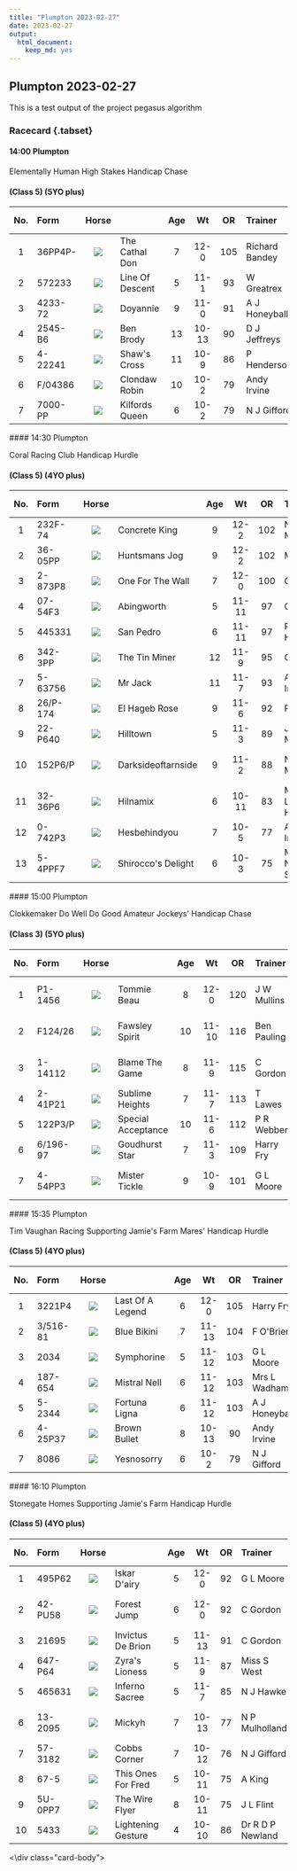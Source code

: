```yaml
---
title: "Plumpton 2023-02-27"
date: 2023-02-27 
output:
  html_document:
    keep_md: yes
---
```





## Plumpton 2023-02-27

This is a test output of the project pegasus algorithm

### Racecard {.tabset}

<div class="card-body">



####  14:00 Plumpton 

Elementally Human High Stakes Handicap Chase 

#### (Class 5) (5YO plus) 

<table class="racecard table table-hover" style="width: auto !important; margin-left: auto; margin-right: auto;">
 <thead>
  <tr>
   <th style="text-align:center;"> No. </th>
   <th style="text-align:left;"> Form </th>
   <th style="text-align:center;"> Horse </th>
   <th style="text-align:left;">  </th>
   <th style="text-align:center;"> Age </th>
   <th style="text-align:center;"> Wt </th>
   <th style="text-align:center;"> OR </th>
   <th style="text-align:left;"> Trainer </th>
   <th style="text-align:left;"> Jockey </th>
   <th style="text-align:center;"> VDW </th>
   <th style="text-align:center;"> Alt VDW </th>
   <th style="text-align:left;"> Pred Score </th>
   <th style="text-align:center;"> Predicted Position </th>
   <th style="text-align:center;"> Win % </th>
  </tr>
 </thead>
<tbody>
  <tr>
   <td style="text-align:center;width: 65px; "> 1 </td>
   <td style="text-align:left;"> 36PP4P- </td>
   <td style="text-align:center;width: 40px; ">  <html><body><img src="https://www.attheraces.com/images/silks/20230227/20230227plu140001.png?v=2"></body></html>
</td>
   <td style="text-align:left;"> The Cathal Don </td>
   <td style="text-align:center;"> 7 </td>
   <td style="text-align:center;"> 12-0 </td>
   <td style="text-align:center;"> 105 </td>
   <td style="text-align:left;"> Richard Bandey </td>
   <td style="text-align:left;"> Harry Bannister </td>
   <td style="text-align:center;"> 24 </td>
   <td style="text-align:center;"> 3.76 </td>
   <td style="text-align:left;"> 0.862 </td>
   <td style="text-align:center;"> 7 </td>
   <td style="text-align:center;"> 0 </td>
  </tr>
  <tr>
   <td style="text-align:center;width: 65px; "> 2 </td>
   <td style="text-align:left;"> 572233 </td>
   <td style="text-align:center;width: 40px; ">  <html><body><img src="https://www.attheraces.com/images/silks/20230227/20230227plu140002.png?v=2"></body></html>
</td>
   <td style="text-align:left;"> Line Of Descent </td>
   <td style="text-align:center;"> 5 </td>
   <td style="text-align:center;"> 11-1 </td>
   <td style="text-align:center;"> 93 </td>
   <td style="text-align:left;"> W Greatrex </td>
   <td style="text-align:left;"> Brendan Powell </td>
   <td style="text-align:center;"> 8 </td>
   <td style="text-align:center;"> 1.73 </td>
   <td style="text-align:left;"> -1.878 </td>
   <td style="text-align:center;"> 4 </td>
   <td style="text-align:center;"> 0 </td>
  </tr>
  <tr>
   <td style="text-align:center;width: 65px; "> 3 </td>
   <td style="text-align:left;"> 4233-72 </td>
   <td style="text-align:center;width: 40px; ">  <html><body><img src="https://www.attheraces.com/images/silks/20230227/20230227plu140003.png?v=2"></body></html>
</td>
   <td style="text-align:left;"> Doyannie </td>
   <td style="text-align:center;"> 9 </td>
   <td style="text-align:center;"> 11-0 </td>
   <td style="text-align:center;"> 91 </td>
   <td style="text-align:left;"> A J Honeyball </td>
   <td style="text-align:left;"> Rex Dingle </td>
   <td style="text-align:center;"> 12 </td>
   <td style="text-align:center;"> 2.86 </td>
   <td style="text-align:left;"> -4.243 </td>
   <td style="text-align:center;"> 1 </td>
   <td style="text-align:center;"> 1 </td>
  </tr>
  <tr>
   <td style="text-align:center;width: 65px; "> 4 </td>
   <td style="text-align:left;"> 2545-B6 </td>
   <td style="text-align:center;width: 40px; ">  <html><body><img src="https://www.attheraces.com/images/silks/20230227/20230227plu140004.png?v=2"></body></html>
</td>
   <td style="text-align:left;"> Ben Brody </td>
   <td style="text-align:center;"> 13 </td>
   <td style="text-align:center;"> 10-13 </td>
   <td style="text-align:center;"> 90 </td>
   <td style="text-align:left;"> D J Jeffreys </td>
   <td style="text-align:left;"> Thomas Bellamy </td>
   <td style="text-align:center;"> 21 </td>
   <td style="text-align:center;"> 4.62 </td>
   <td style="text-align:left;"> -0.651 </td>
   <td style="text-align:center;"> 6 </td>
   <td style="text-align:center;"> 0 </td>
  </tr>
  <tr>
   <td style="text-align:center;width: 65px; "> 5 </td>
   <td style="text-align:left;"> 4-22241 </td>
   <td style="text-align:center;width: 40px; ">  <html><body><img src="https://www.attheraces.com/images/silks/20230227/20230227plu140005.png?v=2"></body></html>
</td>
   <td style="text-align:left;"> Shaw's Cross </td>
   <td style="text-align:center;"> 11 </td>
   <td style="text-align:center;"> 10-9 </td>
   <td style="text-align:center;"> 86 </td>
   <td style="text-align:left;"> P Henderson </td>
   <td style="text-align:left;"> Nick Scholfield </td>
   <td style="text-align:center;"> 7 </td>
   <td style="text-align:center;"> 1.29 </td>
   <td style="text-align:left;"> -1.916 </td>
   <td style="text-align:center;"> 3 </td>
   <td style="text-align:center;"> 0 </td>
  </tr>
  <tr>
   <td style="text-align:center;width: 65px; "> 6 </td>
   <td style="text-align:left;"> F/04386 </td>
   <td style="text-align:center;width: 40px; ">  <html><body><img src="https://www.attheraces.com/images/silks/20230227/20230227plu140006.png?v=2"></body></html>
</td>
   <td style="text-align:left;"> Clondaw Robin </td>
   <td style="text-align:center;"> 10 </td>
   <td style="text-align:center;"> 10-2 </td>
   <td style="text-align:center;"> 79 </td>
   <td style="text-align:left;"> Andy Irvine </td>
   <td style="text-align:left;"> Caoilin Quinn </td>
   <td style="text-align:center;"> 17 </td>
   <td style="text-align:center;"> 3.14 </td>
   <td style="text-align:left;"> -1.431 </td>
   <td style="text-align:center;"> 5 </td>
   <td style="text-align:center;"> 0 </td>
  </tr>
  <tr>
   <td style="text-align:center;width: 65px; "> 7 </td>
   <td style="text-align:left;"> 7000-PP </td>
   <td style="text-align:center;width: 40px; ">  <html><body><img src="https://www.attheraces.com/images/silks/20230227/20230227plu140007.png?v=2"></body></html>
</td>
   <td style="text-align:left;"> Kilfords Queen </td>
   <td style="text-align:center;"> 6 </td>
   <td style="text-align:center;"> 10-2 </td>
   <td style="text-align:center;"> 79 </td>
   <td style="text-align:left;"> N J Gifford </td>
   <td style="text-align:left;"> Tabitha Worsley </td>
   <td style="text-align:center;"> 30 </td>
   <td style="text-align:center;"> 4.76 </td>
   <td style="text-align:left;"> -2.330 </td>
   <td style="text-align:center;"> 2 </td>
   <td style="text-align:center;"> 0 </td>
  </tr>
</tbody>
</table>
####  14:30 Plumpton 

Coral Racing Club Handicap Hurdle 

#### (Class 5) (4YO plus) 

<table class="racecard table table-hover" style="width: auto !important; margin-left: auto; margin-right: auto;">
 <thead>
  <tr>
   <th style="text-align:center;"> No. </th>
   <th style="text-align:left;"> Form </th>
   <th style="text-align:center;"> Horse </th>
   <th style="text-align:left;">  </th>
   <th style="text-align:center;"> Age </th>
   <th style="text-align:center;"> Wt </th>
   <th style="text-align:center;"> OR </th>
   <th style="text-align:left;"> Trainer </th>
   <th style="text-align:left;"> Jockey </th>
   <th style="text-align:center;"> VDW </th>
   <th style="text-align:center;"> Alt VDW </th>
   <th style="text-align:left;"> Pred Score </th>
   <th style="text-align:center;"> Predicted Position </th>
   <th style="text-align:center;"> Win % </th>
  </tr>
 </thead>
<tbody>
  <tr>
   <td style="text-align:center;width: 65px; "> 1 </td>
   <td style="text-align:left;"> 232F-74 </td>
   <td style="text-align:center;width: 40px; ">  <html><body><img src="https://www.attheraces.com/images/silks/20230227/20230227plu143001.png?v=2"></body></html>
</td>
   <td style="text-align:left;"> Concrete King </td>
   <td style="text-align:center;"> 9 </td>
   <td style="text-align:center;"> 12-2 </td>
   <td style="text-align:center;"> 102 </td>
   <td style="text-align:left;"> N P Mulholland </td>
   <td style="text-align:left;"> Thomosina Eyston </td>
   <td style="text-align:center;"> 21 </td>
   <td style="text-align:center;"> 3.56 </td>
   <td style="text-align:left;"> -1.215 </td>
   <td style="text-align:center;"> 9 </td>
   <td style="text-align:center;"> 0.00 </td>
  </tr>
  <tr>
   <td style="text-align:center;width: 65px; "> 2 </td>
   <td style="text-align:left;"> 36-05PP </td>
   <td style="text-align:center;width: 40px; ">  <html><body><img src="https://www.attheraces.com/images/silks/20230227/20230227plu143002.png?v=2"></body></html>
</td>
   <td style="text-align:left;"> Huntsmans Jog </td>
   <td style="text-align:center;"> 9 </td>
   <td style="text-align:center;"> 12-2 </td>
   <td style="text-align:center;"> 102 </td>
   <td style="text-align:left;"> M F Harris </td>
   <td style="text-align:left;"> Bradley Harris </td>
   <td style="text-align:center;"> 25 </td>
   <td style="text-align:center;"> 4.44 </td>
   <td style="text-align:left;"> -1.680 </td>
   <td style="text-align:center;"> 7 </td>
   <td style="text-align:center;"> 0.00 </td>
  </tr>
  <tr>
   <td style="text-align:center;width: 65px; "> 3 </td>
   <td style="text-align:left;"> 2-873P8 </td>
   <td style="text-align:center;width: 40px; ">  <html><body><img src="https://www.attheraces.com/images/silks/20230227/20230227plu143003.png?v=2"></body></html>
</td>
   <td style="text-align:left;"> One For The Wall </td>
   <td style="text-align:center;"> 7 </td>
   <td style="text-align:center;"> 12-0 </td>
   <td style="text-align:center;"> 100 </td>
   <td style="text-align:left;"> C Gordon </td>
   <td style="text-align:left;"> Mr Freddie Gordon </td>
   <td style="text-align:center;"> 21 </td>
   <td style="text-align:center;"> 3.61 </td>
   <td style="text-align:left;"> -3.420 </td>
   <td style="text-align:center;"> 3 </td>
   <td style="text-align:center;"> 0.00 </td>
  </tr>
  <tr>
   <td style="text-align:center;width: 65px; "> 4 </td>
   <td style="text-align:left;"> 07-54F3 </td>
   <td style="text-align:center;width: 40px; ">  <html><body><img src="https://www.attheraces.com/images/silks/20230227/20230227plu143004.png?v=2"></body></html>
</td>
   <td style="text-align:left;"> Abingworth </td>
   <td style="text-align:center;"> 5 </td>
   <td style="text-align:center;"> 11-11 </td>
   <td style="text-align:center;"> 97 </td>
   <td style="text-align:left;"> G L Moore </td>
   <td style="text-align:left;"> J E Moore </td>
   <td style="text-align:center;"> 17 </td>
   <td style="text-align:center;"> 3.55 </td>
   <td style="text-align:left;"> -2.142 </td>
   <td style="text-align:center;"> 5 </td>
   <td style="text-align:center;"> 0.00 </td>
  </tr>
  <tr>
   <td style="text-align:center;width: 65px; "> 5 </td>
   <td style="text-align:left;"> 445331 </td>
   <td style="text-align:center;width: 40px; ">  <html><body><img src="https://www.attheraces.com/images/silks/20230227/20230227plu143005.png?v=2"></body></html>
</td>
   <td style="text-align:left;"> San Pedro </td>
   <td style="text-align:center;"> 6 </td>
   <td style="text-align:center;"> 11-11 </td>
   <td style="text-align:center;"> 97 </td>
   <td style="text-align:left;"> P Henderson </td>
   <td style="text-align:left;"> Nick Scholfield </td>
   <td style="text-align:center;"> 7 </td>
   <td style="text-align:center;"> 1.63 </td>
   <td style="text-align:left;"> -0.609 </td>
   <td style="text-align:center;"> 11 </td>
   <td style="text-align:center;"> 0.00 </td>
  </tr>
  <tr>
   <td style="text-align:center;width: 65px; "> 6 </td>
   <td style="text-align:left;"> 342-3PP </td>
   <td style="text-align:center;width: 40px; ">  <html><body><img src="https://www.attheraces.com/images/silks/20230227/20230227plu143006.png?v=2"></body></html>
</td>
   <td style="text-align:left;"> The Tin Miner </td>
   <td style="text-align:center;"> 12 </td>
   <td style="text-align:center;"> 11-9 </td>
   <td style="text-align:center;"> 95 </td>
   <td style="text-align:left;"> C Gordon </td>
   <td style="text-align:left;"> Tom Cannon </td>
   <td style="text-align:center;"> 23 </td>
   <td style="text-align:center;"> 4.29 </td>
   <td style="text-align:left;"> -1.382 </td>
   <td style="text-align:center;"> 8 </td>
   <td style="text-align:center;"> 0.00 </td>
  </tr>
  <tr>
   <td style="text-align:center;width: 65px; "> 7 </td>
   <td style="text-align:left;"> 5-63756 </td>
   <td style="text-align:center;width: 40px; ">  <html><body><img src="https://www.attheraces.com/images/silks/20230227/20230227plu143007.png?v=2"></body></html>
</td>
   <td style="text-align:left;"> Mr Jack </td>
   <td style="text-align:center;"> 11 </td>
   <td style="text-align:center;"> 11-7 </td>
   <td style="text-align:center;"> 93 </td>
   <td style="text-align:left;"> Andy Irvine </td>
   <td style="text-align:left;"> N F Houlihan </td>
   <td style="text-align:center;"> 18 </td>
   <td style="text-align:center;"> 4.09 </td>
   <td style="text-align:left;"> 0.943 </td>
   <td style="text-align:center;"> 13 </td>
   <td style="text-align:center;"> 0.00 </td>
  </tr>
  <tr>
   <td style="text-align:center;width: 65px; "> 8 </td>
   <td style="text-align:left;"> 26/P-174 </td>
   <td style="text-align:center;width: 40px; ">  <html><body><img src="https://www.attheraces.com/images/silks/20230227/20230227plu143008.png?v=2"></body></html>
</td>
   <td style="text-align:left;"> El Hageb Rose </td>
   <td style="text-align:center;"> 9 </td>
   <td style="text-align:center;"> 11-6 </td>
   <td style="text-align:center;"> 92 </td>
   <td style="text-align:left;"> P Butler </td>
   <td style="text-align:left;"> Harry Kimber </td>
   <td style="text-align:center;"> 12 </td>
   <td style="text-align:center;"> 2.49 </td>
   <td style="text-align:left;"> -0.720 </td>
   <td style="text-align:center;"> 10 </td>
   <td style="text-align:center;"> 0.00 </td>
  </tr>
  <tr>
   <td style="text-align:center;width: 65px; "> 9 </td>
   <td style="text-align:left;"> 22-P640 </td>
   <td style="text-align:center;width: 40px; ">  <html><body><img src="https://www.attheraces.com/images/silks/20230227/20230227plu143009.png?v=2"></body></html>
</td>
   <td style="text-align:left;"> Hilltown </td>
   <td style="text-align:center;"> 5 </td>
   <td style="text-align:center;"> 11-3 </td>
   <td style="text-align:center;"> 89 </td>
   <td style="text-align:left;"> J W Mullins </td>
   <td style="text-align:left;"> M G Nolan </td>
   <td style="text-align:center;"> 20 </td>
   <td style="text-align:center;"> 4.17 </td>
   <td style="text-align:left;"> -1.769 </td>
   <td style="text-align:center;"> 6 </td>
   <td style="text-align:center;"> 0.00 </td>
  </tr>
  <tr>
   <td style="text-align:center;width: 65px; "> 10 </td>
   <td style="text-align:left;"> 152P6/P </td>
   <td style="text-align:center;width: 40px; ">  <html><body><img src="https://www.attheraces.com/images/silks/20230227/20230227plu143010.png?v=2"></body></html>
</td>
   <td style="text-align:left;"> Darksideoftarnside </td>
   <td style="text-align:center;"> 9 </td>
   <td style="text-align:center;"> 11-2 </td>
   <td style="text-align:center;"> 88 </td>
   <td style="text-align:left;"> N P Mulholland </td>
   <td style="text-align:left;"> Sam Twiston-Davies </td>
   <td style="text-align:center;"> 26 </td>
   <td style="text-align:center;"> 6.30 </td>
   <td style="text-align:left;"> -0.198 </td>
   <td style="text-align:center;"> 12 </td>
   <td style="text-align:center;"> 0.00 </td>
  </tr>
  <tr>
   <td style="text-align:center;width: 65px; "> 11 </td>
   <td style="text-align:left;"> 32-36P6 </td>
   <td style="text-align:center;width: 40px; ">  <html><body><img src="https://www.attheraces.com/images/silks/20230227/20230227plu143011.png?v=2"></body></html>
</td>
   <td style="text-align:left;"> Hilnamix </td>
   <td style="text-align:center;"> 6 </td>
   <td style="text-align:center;"> 10-11 </td>
   <td style="text-align:center;"> 83 </td>
   <td style="text-align:left;"> Mrs Lawney Hill </td>
   <td style="text-align:left;"> David Bass </td>
   <td style="text-align:center;"> 22 </td>
   <td style="text-align:center;"> 4.12 </td>
   <td style="text-align:left;"> -5.421 </td>
   <td style="text-align:center;"> 1 </td>
   <td style="text-align:center;"> 0.96 </td>
  </tr>
  <tr>
   <td style="text-align:center;width: 65px; "> 12 </td>
   <td style="text-align:left;"> 0-742P3 </td>
   <td style="text-align:center;width: 40px; ">  <html><body><img src="https://www.attheraces.com/images/silks/20230227/20230227plu143012.png?v=2"></body></html>
</td>
   <td style="text-align:left;"> Hesbehindyou </td>
   <td style="text-align:center;"> 7 </td>
   <td style="text-align:center;"> 10-5 </td>
   <td style="text-align:center;"> 77 </td>
   <td style="text-align:left;"> Andy Irvine </td>
   <td style="text-align:left;"> Caoilin Quinn </td>
   <td style="text-align:center;"> 15 </td>
   <td style="text-align:center;"> 3.03 </td>
   <td style="text-align:left;"> -4.374 </td>
   <td style="text-align:center;"> 2 </td>
   <td style="text-align:center;"> 0.04 </td>
  </tr>
  <tr>
   <td style="text-align:center;width: 65px; "> 13 </td>
   <td style="text-align:left;"> 5-4PPF7 </td>
   <td style="text-align:center;width: 40px; ">  <html><body><img src="https://www.attheraces.com/images/silks/20230227/20230227plu143013.png?v=2"></body></html>
</td>
   <td style="text-align:left;"> Shirocco's Delight </td>
   <td style="text-align:center;"> 6 </td>
   <td style="text-align:center;"> 10-3 </td>
   <td style="text-align:center;"> 75 </td>
   <td style="text-align:left;"> Miss A M Newton-Smith </td>
   <td style="text-align:left;"> James Best </td>
   <td style="text-align:center;"> 27 </td>
   <td style="text-align:center;"> 6.78 </td>
   <td style="text-align:left;"> -3.122 </td>
   <td style="text-align:center;"> 4 </td>
   <td style="text-align:center;"> 0.00 </td>
  </tr>
</tbody>
</table>
####  15:00 Plumpton 

Clokkemaker Do Well Do Good Amateur Jockeys' Handicap Chase 

#### (Class 3) (5YO plus) 

<table class="racecard table table-hover" style="width: auto !important; margin-left: auto; margin-right: auto;">
 <thead>
  <tr>
   <th style="text-align:center;"> No. </th>
   <th style="text-align:left;"> Form </th>
   <th style="text-align:center;"> Horse </th>
   <th style="text-align:left;">  </th>
   <th style="text-align:center;"> Age </th>
   <th style="text-align:center;"> Wt </th>
   <th style="text-align:center;"> OR </th>
   <th style="text-align:left;"> Trainer </th>
   <th style="text-align:left;"> Jockey </th>
   <th style="text-align:center;"> VDW </th>
   <th style="text-align:center;"> Alt VDW </th>
   <th style="text-align:left;"> Pred Score </th>
   <th style="text-align:center;"> Predicted Position </th>
   <th style="text-align:center;"> Win % </th>
  </tr>
 </thead>
<tbody>
  <tr>
   <td style="text-align:center;width: 65px; "> 1 </td>
   <td style="text-align:left;"> P1-1456 </td>
   <td style="text-align:center;width: 40px; ">  <html><body><img src="https://www.attheraces.com/images/silks/20230227/20230227plu150001.png?v=2"></body></html>
</td>
   <td style="text-align:left;"> Tommie Beau </td>
   <td style="text-align:center;"> 8 </td>
   <td style="text-align:center;"> 12-0 </td>
   <td style="text-align:center;"> 120 </td>
   <td style="text-align:left;"> J W Mullins </td>
   <td style="text-align:left;"> Mr Joshua Newman </td>
   <td style="text-align:center;"> 15 </td>
   <td style="text-align:center;"> 1.36 </td>
   <td style="text-align:left;"> -1.368 </td>
   <td style="text-align:center;"> 3 </td>
   <td style="text-align:center;"> 0.00 </td>
  </tr>
  <tr>
   <td style="text-align:center;width: 65px; "> 2 </td>
   <td style="text-align:left;"> F124/26 </td>
   <td style="text-align:center;width: 40px; ">  <html><body><img src="https://www.attheraces.com/images/silks/20230227/20230227plu150002.png?v=2"></body></html>
</td>
   <td style="text-align:left;"> Fawsley Spirit </td>
   <td style="text-align:center;"> 10 </td>
   <td style="text-align:center;"> 11-10 </td>
   <td style="text-align:center;"> 116 </td>
   <td style="text-align:left;"> Ben Pauling </td>
   <td style="text-align:left;"> Miss Megan Fox </td>
   <td style="text-align:center;"> 12 </td>
   <td style="text-align:center;"> 1.96 </td>
   <td style="text-align:left;"> -2.292 </td>
   <td style="text-align:center;"> 1 </td>
   <td style="text-align:center;"> 0.60 </td>
  </tr>
  <tr>
   <td style="text-align:center;width: 65px; "> 3 </td>
   <td style="text-align:left;"> 1-14112 </td>
   <td style="text-align:center;width: 40px; ">  <html><body><img src="https://www.attheraces.com/images/silks/20230227/20230227plu150003.png?v=2"></body></html>
</td>
   <td style="text-align:left;"> Blame The Game </td>
   <td style="text-align:center;"> 8 </td>
   <td style="text-align:center;"> 11-9 </td>
   <td style="text-align:center;"> 115 </td>
   <td style="text-align:left;"> C Gordon </td>
   <td style="text-align:left;"> Mr Freddie Gordon </td>
   <td style="text-align:center;"> 4 </td>
   <td style="text-align:center;"> 0.57 </td>
   <td style="text-align:left;"> -1.474 </td>
   <td style="text-align:center;"> 2 </td>
   <td style="text-align:center;"> 0.00 </td>
  </tr>
  <tr>
   <td style="text-align:center;width: 65px; "> 4 </td>
   <td style="text-align:left;"> 2-41P21 </td>
   <td style="text-align:center;width: 40px; ">  <html><body><img src="https://www.attheraces.com/images/silks/20230227/20230227plu150004.png?v=2"></body></html>
</td>
   <td style="text-align:left;"> Sublime Heights </td>
   <td style="text-align:center;"> 7 </td>
   <td style="text-align:center;"> 11-7 </td>
   <td style="text-align:center;"> 113 </td>
   <td style="text-align:left;"> T Lawes </td>
   <td style="text-align:left;"> Miss G Andrews </td>
   <td style="text-align:center;"> 13 </td>
   <td style="text-align:center;"> 1.46 </td>
   <td style="text-align:left;"> -1.098 </td>
   <td style="text-align:center;"> 4 </td>
   <td style="text-align:center;"> 0.21 </td>
  </tr>
  <tr>
   <td style="text-align:center;width: 65px; "> 5 </td>
   <td style="text-align:left;"> 122P3/P </td>
   <td style="text-align:center;width: 40px; ">  <html><body><img src="https://www.attheraces.com/images/silks/20230227/20230227plu150005.png?v=2"></body></html>
</td>
   <td style="text-align:left;"> Special Acceptance </td>
   <td style="text-align:center;"> 10 </td>
   <td style="text-align:center;"> 11-6 </td>
   <td style="text-align:center;"> 112 </td>
   <td style="text-align:left;"> P R Webber </td>
   <td style="text-align:left;"> Mr Z Baker </td>
   <td style="text-align:center;"> 23 </td>
   <td style="text-align:center;"> 3.04 </td>
   <td style="text-align:left;"> -1.078 </td>
   <td style="text-align:center;"> 5 </td>
   <td style="text-align:center;"> 0.17 </td>
  </tr>
  <tr>
   <td style="text-align:center;width: 65px; "> 6 </td>
   <td style="text-align:left;"> 6/196-97 </td>
   <td style="text-align:center;width: 40px; ">  <html><body><img src="https://www.attheraces.com/images/silks/20230227/20230227plu150006.png?v=2"></body></html>
</td>
   <td style="text-align:left;"> Goudhurst Star </td>
   <td style="text-align:center;"> 7 </td>
   <td style="text-align:center;"> 11-3 </td>
   <td style="text-align:center;"> 109 </td>
   <td style="text-align:left;"> Harry Fry </td>
   <td style="text-align:left;"> Miss A B O'Connor </td>
   <td style="text-align:center;"> 22 </td>
   <td style="text-align:center;"> 2.83 </td>
   <td style="text-align:left;"> -0.220 </td>
   <td style="text-align:center;"> 6 </td>
   <td style="text-align:center;"> 0.02 </td>
  </tr>
  <tr>
   <td style="text-align:center;width: 65px; "> 7 </td>
   <td style="text-align:left;"> 4-54PP3 </td>
   <td style="text-align:center;width: 40px; ">  <html><body><img src="https://www.attheraces.com/images/silks/20230227/20230227plu150007.png?v=2"></body></html>
</td>
   <td style="text-align:left;"> Mister Tickle </td>
   <td style="text-align:center;"> 9 </td>
   <td style="text-align:center;"> 10-9 </td>
   <td style="text-align:center;"> 101 </td>
   <td style="text-align:left;"> G L Moore </td>
   <td style="text-align:left;"> Mr Freddie Mitchell </td>
   <td style="text-align:center;"> 23 </td>
   <td style="text-align:center;"> 3.16 </td>
   <td style="text-align:left;"> 1.780 </td>
   <td style="text-align:center;"> 7 </td>
   <td style="text-align:center;"> 0.00 </td>
  </tr>
</tbody>
</table>
####  15:35 Plumpton 

Tim Vaughan Racing Supporting Jamie's Farm Mares' Handicap Hurdle 

#### (Class 5) (4YO plus) 

<table class="racecard table table-hover" style="width: auto !important; margin-left: auto; margin-right: auto;">
 <thead>
  <tr>
   <th style="text-align:center;"> No. </th>
   <th style="text-align:left;"> Form </th>
   <th style="text-align:center;"> Horse </th>
   <th style="text-align:left;">  </th>
   <th style="text-align:center;"> Age </th>
   <th style="text-align:center;"> Wt </th>
   <th style="text-align:center;"> OR </th>
   <th style="text-align:left;"> Trainer </th>
   <th style="text-align:left;"> Jockey </th>
   <th style="text-align:center;"> VDW </th>
   <th style="text-align:center;"> Alt VDW </th>
   <th style="text-align:left;"> Pred Score </th>
   <th style="text-align:center;"> Predicted Position </th>
   <th style="text-align:center;"> Win % </th>
  </tr>
 </thead>
<tbody>
  <tr>
   <td style="text-align:center;width: 65px; "> 1 </td>
   <td style="text-align:left;"> 3221P4 </td>
   <td style="text-align:center;width: 40px; ">  <html><body><img src="https://www.attheraces.com/images/silks/20230227/20230227plu153501.png?v=2"></body></html>
</td>
   <td style="text-align:left;"> Last Of A Legend </td>
   <td style="text-align:center;"> 6 </td>
   <td style="text-align:center;"> 12-0 </td>
   <td style="text-align:center;"> 105 </td>
   <td style="text-align:left;"> Harry Fry </td>
   <td style="text-align:left;"> Ben Bromley </td>
   <td style="text-align:center;"> 15 </td>
   <td style="text-align:center;"> 2.01 </td>
   <td style="text-align:left;"> -1.128 </td>
   <td style="text-align:center;"> 4 </td>
   <td style="text-align:center;"> 0.00 </td>
  </tr>
  <tr>
   <td style="text-align:center;width: 65px; "> 2 </td>
   <td style="text-align:left;"> 3/516-81 </td>
   <td style="text-align:center;width: 40px; ">  <html><body><img src="https://www.attheraces.com/images/silks/20230227/20230227plu153502.png?v=2"></body></html>
</td>
   <td style="text-align:left;"> Blue Bikini </td>
   <td style="text-align:center;"> 7 </td>
   <td style="text-align:center;"> 11-13 </td>
   <td style="text-align:center;"> 104 </td>
   <td style="text-align:left;"> F O'Brien </td>
   <td style="text-align:left;"> C Brace </td>
   <td style="text-align:center;"> 15 </td>
   <td style="text-align:center;"> 2.84 </td>
   <td style="text-align:left;"> -0.550 </td>
   <td style="text-align:center;"> 6 </td>
   <td style="text-align:center;"> 0.00 </td>
  </tr>
  <tr>
   <td style="text-align:center;width: 65px; "> 3 </td>
   <td style="text-align:left;"> 2034 </td>
   <td style="text-align:center;width: 40px; ">  <html><body><img src="https://www.attheraces.com/images/silks/20230227/20230227plu153503.png?v=2"></body></html>
</td>
   <td style="text-align:left;"> Symphorine </td>
   <td style="text-align:center;"> 5 </td>
   <td style="text-align:center;"> 11-12 </td>
   <td style="text-align:center;"> 103 </td>
   <td style="text-align:left;"> G L Moore </td>
   <td style="text-align:left;"> J E Moore </td>
   <td style="text-align:center;"> 17 </td>
   <td style="text-align:center;"> 2.58 </td>
   <td style="text-align:left;"> 0.345 </td>
   <td style="text-align:center;"> 7 </td>
   <td style="text-align:center;"> 0.00 </td>
  </tr>
  <tr>
   <td style="text-align:center;width: 65px; "> 4 </td>
   <td style="text-align:left;"> 187-654 </td>
   <td style="text-align:center;width: 40px; ">  <html><body><img src="https://www.attheraces.com/images/silks/20230227/20230227plu153504.png?v=2"></body></html>
</td>
   <td style="text-align:left;"> Mistral Nell </td>
   <td style="text-align:center;"> 6 </td>
   <td style="text-align:center;"> 11-12 </td>
   <td style="text-align:center;"> 103 </td>
   <td style="text-align:left;"> Mrs L Wadham </td>
   <td style="text-align:left;"> Bryony Frost </td>
   <td style="text-align:center;"> 15 </td>
   <td style="text-align:center;"> 3.51 </td>
   <td style="text-align:left;"> -1.879 </td>
   <td style="text-align:center;"> 2 </td>
   <td style="text-align:center;"> 0.01 </td>
  </tr>
  <tr>
   <td style="text-align:center;width: 65px; "> 5 </td>
   <td style="text-align:left;"> 5-2344 </td>
   <td style="text-align:center;width: 40px; ">  <html><body><img src="https://www.attheraces.com/images/silks/20230227/20230227plu153505.png?v=2"></body></html>
</td>
   <td style="text-align:left;"> Fortuna Ligna </td>
   <td style="text-align:center;"> 6 </td>
   <td style="text-align:center;"> 11-12 </td>
   <td style="text-align:center;"> 103 </td>
   <td style="text-align:left;"> A J Honeyball </td>
   <td style="text-align:left;"> Rex Dingle </td>
   <td style="text-align:center;"> 11 </td>
   <td style="text-align:center;"> 2.01 </td>
   <td style="text-align:left;"> -0.969 </td>
   <td style="text-align:center;"> 5 </td>
   <td style="text-align:center;"> 0.00 </td>
  </tr>
  <tr>
   <td style="text-align:center;width: 65px; "> 6 </td>
   <td style="text-align:left;"> 4-25P37 </td>
   <td style="text-align:center;width: 40px; ">  <html><body><img src="https://www.attheraces.com/images/silks/20230227/20230227plu153506.png?v=2"></body></html>
</td>
   <td style="text-align:left;"> Brown Bullet </td>
   <td style="text-align:center;"> 8 </td>
   <td style="text-align:center;"> 10-13 </td>
   <td style="text-align:center;"> 90 </td>
   <td style="text-align:left;"> Andy Irvine </td>
   <td style="text-align:left;"> Page Fuller </td>
   <td style="text-align:center;"> 20 </td>
   <td style="text-align:center;"> 2.37 </td>
   <td style="text-align:left;"> -1.294 </td>
   <td style="text-align:center;"> 3 </td>
   <td style="text-align:center;"> 0.00 </td>
  </tr>
  <tr>
   <td style="text-align:center;width: 65px; "> 7 </td>
   <td style="text-align:left;"> 8086 </td>
   <td style="text-align:center;width: 40px; ">  <html><body><img src="https://www.attheraces.com/images/silks/20230227/20230227plu153507.png?v=2"></body></html>
</td>
   <td style="text-align:left;"> Yesnosorry </td>
   <td style="text-align:center;"> 6 </td>
   <td style="text-align:center;"> 10-2 </td>
   <td style="text-align:center;"> 79 </td>
   <td style="text-align:left;"> N J Gifford </td>
   <td style="text-align:left;"> J M Davies </td>
   <td style="text-align:center;"> 24 </td>
   <td style="text-align:center;"> 5.51 </td>
   <td style="text-align:left;"> -3.516 </td>
   <td style="text-align:center;"> 1 </td>
   <td style="text-align:center;"> 0.99 </td>
  </tr>
</tbody>
</table>
####  16:10 Plumpton 

Stonegate Homes Supporting Jamie's Farm Handicap Hurdle 

#### (Class 5) (4YO plus) 

<table class="racecard table table-hover" style="width: auto !important; margin-left: auto; margin-right: auto;">
 <thead>
  <tr>
   <th style="text-align:center;"> No. </th>
   <th style="text-align:left;"> Form </th>
   <th style="text-align:center;"> Horse </th>
   <th style="text-align:left;">  </th>
   <th style="text-align:center;"> Age </th>
   <th style="text-align:center;"> Wt </th>
   <th style="text-align:center;"> OR </th>
   <th style="text-align:left;"> Trainer </th>
   <th style="text-align:left;"> Jockey </th>
   <th style="text-align:center;"> VDW </th>
   <th style="text-align:center;"> Alt VDW </th>
   <th style="text-align:left;"> Pred Score </th>
   <th style="text-align:center;"> Predicted Position </th>
   <th style="text-align:center;"> Win % </th>
  </tr>
 </thead>
<tbody>
  <tr>
   <td style="text-align:center;width: 65px; "> 1 </td>
   <td style="text-align:left;"> 495P62 </td>
   <td style="text-align:center;width: 40px; ">  <html><body><img src="https://www.attheraces.com/images/silks/20230227/20230227plu161001.png?v=2"></body></html>
</td>
   <td style="text-align:left;"> Iskar D'airy </td>
   <td style="text-align:center;"> 5 </td>
   <td style="text-align:center;"> 12-0 </td>
   <td style="text-align:center;"> 92 </td>
   <td style="text-align:left;"> G L Moore </td>
   <td style="text-align:left;"> J E Moore </td>
   <td style="text-align:center;"> 18 </td>
   <td style="text-align:center;"> 5.16 </td>
   <td style="text-align:left;"> -2.359 </td>
   <td style="text-align:center;"> 3 </td>
   <td style="text-align:center;"> 0.00 </td>
  </tr>
  <tr>
   <td style="text-align:center;width: 65px; "> 2 </td>
   <td style="text-align:left;"> 42-PU58 </td>
   <td style="text-align:center;width: 40px; ">  <html><body><img src="https://www.attheraces.com/images/silks/20230227/20230227plu161002.png?v=2"></body></html>
</td>
   <td style="text-align:left;"> Forest Jump </td>
   <td style="text-align:center;"> 6 </td>
   <td style="text-align:center;"> 12-0 </td>
   <td style="text-align:center;"> 92 </td>
   <td style="text-align:left;"> C Gordon </td>
   <td style="text-align:left;"> Mr Freddie Gordon </td>
   <td style="text-align:center;"> 23 </td>
   <td style="text-align:center;"> 4.75 </td>
   <td style="text-align:left;"> -1.184 </td>
   <td style="text-align:center;"> 7 </td>
   <td style="text-align:center;"> 0.02 </td>
  </tr>
  <tr>
   <td style="text-align:center;width: 65px; "> 3 </td>
   <td style="text-align:left;"> 21695 </td>
   <td style="text-align:center;width: 40px; ">  <html><body><img src="https://www.attheraces.com/images/silks/20230227/20230227plu161003.png?v=2"></body></html>
</td>
   <td style="text-align:left;"> Invictus De Brion </td>
   <td style="text-align:center;"> 5 </td>
   <td style="text-align:center;"> 11-13 </td>
   <td style="text-align:center;"> 91 </td>
   <td style="text-align:left;"> C Gordon </td>
   <td style="text-align:left;"> Nick Scholfield </td>
   <td style="text-align:center;"> 20 </td>
   <td style="text-align:center;"> 4.25 </td>
   <td style="text-align:left;"> -3.117 </td>
   <td style="text-align:center;"> 1 </td>
   <td style="text-align:center;"> 0.29 </td>
  </tr>
  <tr>
   <td style="text-align:center;width: 65px; "> 4 </td>
   <td style="text-align:left;"> 647-P64 </td>
   <td style="text-align:center;width: 40px; ">  <html><body><img src="https://www.attheraces.com/images/silks/20230227/20230227plu161004.png?v=2"></body></html>
</td>
   <td style="text-align:left;"> Zyra's Lioness </td>
   <td style="text-align:center;"> 5 </td>
   <td style="text-align:center;"> 11-9 </td>
   <td style="text-align:center;"> 87 </td>
   <td style="text-align:left;"> Miss S West </td>
   <td style="text-align:left;"> N F Houlihan </td>
   <td style="text-align:center;"> 20 </td>
   <td style="text-align:center;"> 3.64 </td>
   <td style="text-align:left;"> -2.160 </td>
   <td style="text-align:center;"> 4 </td>
   <td style="text-align:center;"> 0.07 </td>
  </tr>
  <tr>
   <td style="text-align:center;width: 65px; "> 5 </td>
   <td style="text-align:left;"> 465631 </td>
   <td style="text-align:center;width: 40px; ">  <html><body><img src="https://www.attheraces.com/images/silks/20230227/20230227plu161005.png?v=2"></body></html>
</td>
   <td style="text-align:left;"> Inferno Sacree </td>
   <td style="text-align:center;"> 5 </td>
   <td style="text-align:center;"> 11-7 </td>
   <td style="text-align:center;"> 85 </td>
   <td style="text-align:left;"> N J Hawke </td>
   <td style="text-align:left;"> David Noonan </td>
   <td style="text-align:center;"> 10 </td>
   <td style="text-align:center;"> 2.17 </td>
   <td style="text-align:left;"> -2.508 </td>
   <td style="text-align:center;"> 2 </td>
   <td style="text-align:center;"> 0.56 </td>
  </tr>
  <tr>
   <td style="text-align:center;width: 65px; "> 6 </td>
   <td style="text-align:left;"> 13-2095 </td>
   <td style="text-align:center;width: 40px; ">  <html><body><img src="https://www.attheraces.com/images/silks/20230227/20230227plu161006.png?v=2"></body></html>
</td>
   <td style="text-align:left;"> Mickyh </td>
   <td style="text-align:center;"> 7 </td>
   <td style="text-align:center;"> 10-13 </td>
   <td style="text-align:center;"> 77 </td>
   <td style="text-align:left;"> N P Mulholland </td>
   <td style="text-align:left;"> Sam Twiston-Davies </td>
   <td style="text-align:center;"> 24 </td>
   <td style="text-align:center;"> 5.87 </td>
   <td style="text-align:left;"> 1.110 </td>
   <td style="text-align:center;"> 9 </td>
   <td style="text-align:center;"> 0.00 </td>
  </tr>
  <tr>
   <td style="text-align:center;width: 65px; "> 7 </td>
   <td style="text-align:left;"> 57-3182 </td>
   <td style="text-align:center;width: 40px; ">  <html><body><img src="https://www.attheraces.com/images/silks/20230227/20230227plu161007.png?v=2"></body></html>
</td>
   <td style="text-align:left;"> Cobbs Corner </td>
   <td style="text-align:center;"> 7 </td>
   <td style="text-align:center;"> 10-12 </td>
   <td style="text-align:center;"> 76 </td>
   <td style="text-align:left;"> N J Gifford </td>
   <td style="text-align:left;"> J M Davies </td>
   <td style="text-align:center;"> 11 </td>
   <td style="text-align:center;"> 2.57 </td>
   <td style="text-align:left;"> -1.740 </td>
   <td style="text-align:center;"> 5 </td>
   <td style="text-align:center;"> 0.06 </td>
  </tr>
  <tr>
   <td style="text-align:center;width: 65px; "> 8 </td>
   <td style="text-align:left;"> 67-5 </td>
   <td style="text-align:center;width: 40px; ">  <html><body><img src="https://www.attheraces.com/images/silks/20230227/20230227plu161008.png?v=2"></body></html>
</td>
   <td style="text-align:left;"> This Ones For Fred </td>
   <td style="text-align:center;"> 5 </td>
   <td style="text-align:center;"> 10-11 </td>
   <td style="text-align:center;"> 75 </td>
   <td style="text-align:left;"> A King </td>
   <td style="text-align:left;"> Tom Cannon </td>
   <td style="text-align:center;"> 18 </td>
   <td style="text-align:center;"> 2.80 </td>
   <td style="text-align:left;"> -1.249 </td>
   <td style="text-align:center;"> 6 </td>
   <td style="text-align:center;"> 0.00 </td>
  </tr>
  <tr>
   <td style="text-align:center;width: 65px; "> 9 </td>
   <td style="text-align:left;"> 5U-0PP7 </td>
   <td style="text-align:center;width: 40px; ">  <html><body><img src="https://www.attheraces.com/images/silks/20230227/20230227plu161009.png?v=2"></body></html>
</td>
   <td style="text-align:left;"> The Wire Flyer </td>
   <td style="text-align:center;"> 8 </td>
   <td style="text-align:center;"> 10-11 </td>
   <td style="text-align:center;"> 75 </td>
   <td style="text-align:left;"> J L Flint </td>
   <td style="text-align:left;"> R T Dunne </td>
   <td style="text-align:center;"> 27 </td>
   <td style="text-align:center;"> 7.97 </td>
   <td style="text-align:left;"> -1.109 </td>
   <td style="text-align:center;"> 8 </td>
   <td style="text-align:center;"> 0.00 </td>
  </tr>
  <tr>
   <td style="text-align:center;width: 65px; "> 10 </td>
   <td style="text-align:left;"> 5433 </td>
   <td style="text-align:center;width: 40px; ">  <html><body><img src="https://www.attheraces.com/images/silks/20230227/20230227plu161010.png?v=2"></body></html>
</td>
   <td style="text-align:left;"> Lightening Gesture </td>
   <td style="text-align:center;"> 4 </td>
   <td style="text-align:center;"> 10-10 </td>
   <td style="text-align:center;"> 86 </td>
   <td style="text-align:left;"> Dr R D P Newland </td>
   <td style="text-align:left;"> Charlie Hammond </td>
   <td style="text-align:center;"> 10 </td>
   <td style="text-align:center;"> 2.08 </td>
   <td style="text-align:left;"> 1.126 </td>
   <td style="text-align:center;"> 10 </td>
   <td style="text-align:center;"> 0.00 </td>
  </tr>
</tbody>
</table>


<\div class="card-body">



### 
